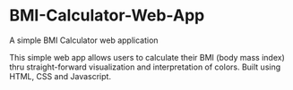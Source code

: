 # BMI-Calculator-Web-App
A simple BMI Calculator web application

This simple web app allows users to calculate their BMI (body mass index) thru straight-forward visualization and interpretation of colors.
Built using HTML, CSS and Javascript.

